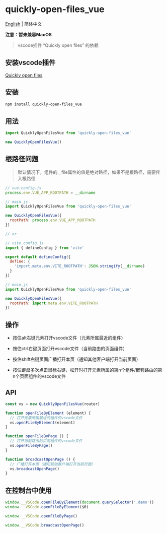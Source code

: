 # quickly-open-files_vue

[English](./README.md) | 简体中文

**注意：暂未兼容MacOS**

> vscode插件 “Quickly open files” 的依赖

## 安装vscode插件

[Quickly open files](https://marketplace.visualstudio.com/items?itemName=jian-qin.quickly-open-files)

## 安装

```bash
npm install quickly-open-files_vue
```

## 用法

```javascript
import QuicklyOpenFilesVue from 'quickly-open-files_vue'

new QuicklyOpenFilesVue()
```

## 根路径问题

> 默认情况下，组件的__file属性的值是绝对路径，如果不是根路径，需要传入根路径

```javascript
// vue.config.js
process.env.VUE_APP_ROOTPATH = __dirname

// main.js
import QuicklyOpenFilesVue from 'quickly-open-files_vue'

new QuicklyOpenFilesVue({
  rootPath: process.env.VUE_APP_ROOTPATH
})

// or

// vite.config.js
import { defineConfig } from 'vite'

export default defineConfig({
  define: {
    'import.meta.env.VITE_ROOTPATH': JSON.stringify(__dirname)
  }
})

// main.js
import QuicklyOpenFilesVue from 'quickly-open-files_vue'

new QuicklyOpenFilesVue({
  rootPath: import.meta.env.VITE_ROOTPATH
})
```

## 操作

- 按住alt右键元素打开vscode文件（元素所属最近的组件）

- 按住ctrl右键页面打开vscode文件（当前路由的页面组件）

- 按住shift右键页面广播打开本页（通知其他客户端打开当前页面）

- 按住键盘多次点击鼠标右键，松开时打开元素所属的第n个组件/嵌套路由的第n个页面组件的vscode文件

## API

```javascript
const vs = new QuicklyOpenFilesVue(router)

function openFileByElement (element) {
  // 打开元素所属最近的组件的vscode文件
  vs.openFileByElement(element)
}

function openFileByPage () {
  // 打开当前路由的页面组件的vscode文件
  vs.openFileByPage()
}

function broadcastOpenPage () {
  // 广播打开本页（通知其他客户端打开当前页面）
  vs.broadcastOpenPage()
}
```

## 在控制台中使用

```javascript
window.__VSCode.openFileByElement(document.querySelector('.demo'))
window.__VSCode.openFileByElement($0)

window.__VSCode.openFileByPage()

window.__VSCode.broadcastOpenPage()
```